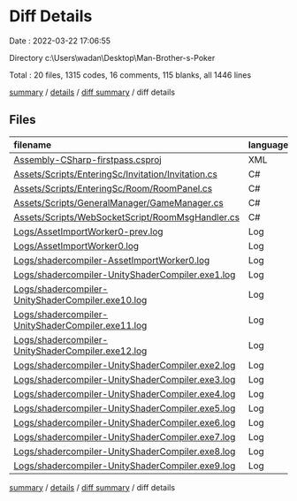 # Diff Details

Date : 2022-03-22 17:06:55

Directory c:\Users\wadan\Desktop\Man-Brother-s-Poker

Total : 20 files,  1315 codes, 16 comments, 115 blanks, all 1446 lines

[summary](results.md) / [details](details.md) / [diff summary](diff.md) / diff details

## Files
| filename | language | code | comment | blank | total |
| :--- | :--- | ---: | ---: | ---: | ---: |
| [Assembly-CSharp-firstpass.csproj](/Assembly-CSharp-firstpass.csproj) | XML | 664 | 7 | 1 | 672 |
| [Assets/Scripts/EnteringSc/Invitation/Invitation.cs](/Assets/Scripts/EnteringSc/Invitation/Invitation.cs) | C# | 10 | 3 | 5 | 18 |
| [Assets/Scripts/EnteringSc/Room/RoomPanel.cs](/Assets/Scripts/EnteringSc/Room/RoomPanel.cs) | C# | 1 | 1 | 2 | 4 |
| [Assets/Scripts/GeneralManager/GameManager.cs](/Assets/Scripts/GeneralManager/GameManager.cs) | C# | 18 | 4 | 3 | 25 |
| [Assets/Scripts/WebSocketScript/RoomMsgHandler.cs](/Assets/Scripts/WebSocketScript/RoomMsgHandler.cs) | C# | 0 | 1 | 0 | 1 |
| [Logs/AssetImportWorker0-prev.log](/Logs/AssetImportWorker0-prev.log) | Log | -64 | 0 | -6 | -70 |
| [Logs/AssetImportWorker0.log](/Logs/AssetImportWorker0.log) | Log | 650 | 0 | 80 | 730 |
| [Logs/shadercompiler-AssetImportWorker0.log](/Logs/shadercompiler-AssetImportWorker0.log) | Log | 12 | 0 | 6 | 18 |
| [Logs/shadercompiler-UnityShaderCompiler.exe1.log](/Logs/shadercompiler-UnityShaderCompiler.exe1.log) | Log | 2 | 0 | 2 | 4 |
| [Logs/shadercompiler-UnityShaderCompiler.exe10.log](/Logs/shadercompiler-UnityShaderCompiler.exe10.log) | Log | 2 | 0 | 2 | 4 |
| [Logs/shadercompiler-UnityShaderCompiler.exe11.log](/Logs/shadercompiler-UnityShaderCompiler.exe11.log) | Log | 2 | 0 | 2 | 4 |
| [Logs/shadercompiler-UnityShaderCompiler.exe12.log](/Logs/shadercompiler-UnityShaderCompiler.exe12.log) | Log | 2 | 0 | 2 | 4 |
| [Logs/shadercompiler-UnityShaderCompiler.exe2.log](/Logs/shadercompiler-UnityShaderCompiler.exe2.log) | Log | 2 | 0 | 2 | 4 |
| [Logs/shadercompiler-UnityShaderCompiler.exe3.log](/Logs/shadercompiler-UnityShaderCompiler.exe3.log) | Log | 2 | 0 | 2 | 4 |
| [Logs/shadercompiler-UnityShaderCompiler.exe4.log](/Logs/shadercompiler-UnityShaderCompiler.exe4.log) | Log | 2 | 0 | 2 | 4 |
| [Logs/shadercompiler-UnityShaderCompiler.exe5.log](/Logs/shadercompiler-UnityShaderCompiler.exe5.log) | Log | 2 | 0 | 2 | 4 |
| [Logs/shadercompiler-UnityShaderCompiler.exe6.log](/Logs/shadercompiler-UnityShaderCompiler.exe6.log) | Log | 2 | 0 | 2 | 4 |
| [Logs/shadercompiler-UnityShaderCompiler.exe7.log](/Logs/shadercompiler-UnityShaderCompiler.exe7.log) | Log | 2 | 0 | 2 | 4 |
| [Logs/shadercompiler-UnityShaderCompiler.exe8.log](/Logs/shadercompiler-UnityShaderCompiler.exe8.log) | Log | 2 | 0 | 2 | 4 |
| [Logs/shadercompiler-UnityShaderCompiler.exe9.log](/Logs/shadercompiler-UnityShaderCompiler.exe9.log) | Log | 2 | 0 | 2 | 4 |

[summary](results.md) / [details](details.md) / [diff summary](diff.md) / diff details